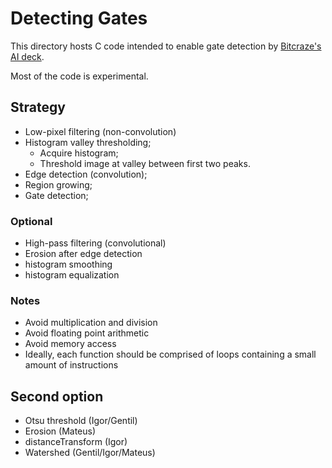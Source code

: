 # Detecting Gates

This directory hosts C code intended to enable gate detection by [Bitcraze's AI deck](https://www.bitcraze.io/products/ai-deck/).

Most of the code is experimental.

## Strategy

- Low-pixel filtering (non-convolution)
- Histogram valley thresholding;
    - Acquire histogram;
    - Threshold image at valley between first two peaks.
- Edge detection (convolution);
- Region growing;
- Gate detection;

### Optional

- High-pass filtering (convolutional)
- Erosion after edge detection
- histogram smoothing
- histogram equalization


### Notes

- Avoid multiplication and division
- Avoid floating point arithmetic
- Avoid memory access
- Ideally, each function should be comprised of loops containing a small amount of instructions

## Second option

- Otsu threshold (Igor/Gentil)
- Erosion (Mateus)
- distanceTransform (Igor)
- Watershed (Gentil/Igor/Mateus)
